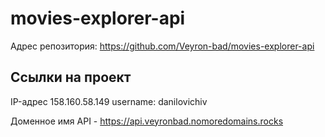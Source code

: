 # movies-explorer-api

Адрес репозитория: https://github.com/Veyron-bad/movies-explorer-api

## Ссылки на проект

IP-адрес 158.160.58.149 username: danilovichiv

Доменное имя API - https://api.veyronbad.nomoredomains.rocks
